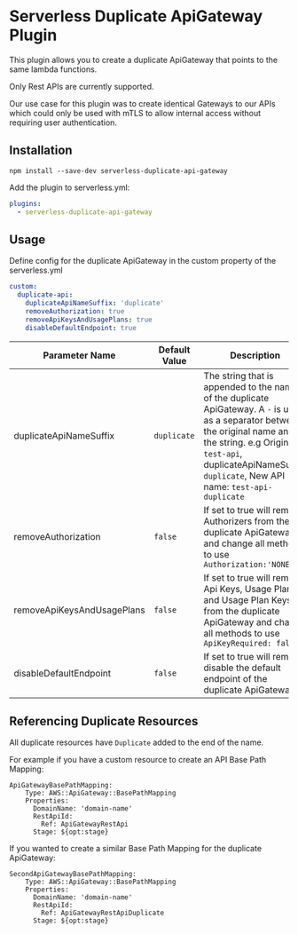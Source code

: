 # Serverless Duplicate ApiGateway Plugin

This plugin allows you to create a duplicate ApiGateway that points to the same lambda functions.

Only Rest APIs are currently supported.

Our use case for this plugin was to create identical Gateways to our APIs which could only be used with mTLS to allow internal access without requiring user authentication.

## Installation

```
npm install --save-dev serverless-duplicate-api-gateway
```

Add the plugin to serverless.yml:

```yaml
plugins:
  - serverless-duplicate-api-gateway
```

## Usage

Define config for the duplicate ApiGateway in the custom property of the serverless.yml

```yaml
custom:
  duplicate-api:
    duplicateApiNameSuffix: 'duplicate'
    removeAuthorization: true
    removeApiKeysAndUsagePlans: true
    disableDefaultEndpoint: true
```

| Parameter Name             | Default Value | Description                                                                                                                                                                                                                                   |
| -------------------------- | ------------- | --------------------------------------------------------------------------------------------------------------------------------------------------------------------------------------------------------------------------------------------- |
| duplicateApiNameSuffix     | `duplicate`   | The string that is appended to the name of the duplicate ApiGateway. A `-` is used as a separator between the original name and the string. e.g Original: `test-api`, duplicateApiNameSuffix: `duplicate`, New API name: `test-api-duplicate` |
| removeAuthorization        | `false`       | If set to true will remove Authorizers from the duplicate ApiGateway and change all methods to use `Authorization:'NONE'`                                                                                                                     |
| removeApiKeysAndUsagePlans | `false`       | If set to true will remove Api Keys, Usage Plans and Usage Plan Keys from the duplicate ApiGateway and change all methods to use `ApiKeyRequired: false`                                                                                      |
| disableDefaultEndpoint     | `false`       | If set to true will remove disable the default endpoint of the duplicate ApiGateway.                                                                                                                                                          |

## Referencing Duplicate Resources

All duplicate resources have `Duplicate` added to the end of the name.

For example if you have a custom resource to create an API Base Path Mapping:

```
ApiGatewayBasePathMapping:
    Type: AWS::ApiGateway::BasePathMapping
    Properties:
      DomainName: 'domain-name'
      RestApiId:
        Ref: ApiGatewayRestApi
      Stage: ${opt:stage}
```

If you wanted to create a similar Base Path Mapping for the duplicate ApiGateway:

```
SecondApiGatewayBasePathMapping:
    Type: AWS::ApiGateway::BasePathMapping
    Properties:
      DomainName: 'domain-name'
      RestApiId:
        Ref: ApiGatewayRestApiDuplicate
      Stage: ${opt:stage}
```
